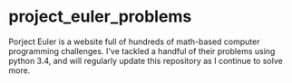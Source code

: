 # project_euler_problems


Porject Euler is a website full of hundreds of math-based computer programming challenges.
I've tackled a handful of their problems using python 3.4, and will regularly update this
repository as I continue to solve more.
